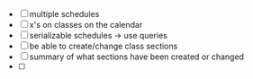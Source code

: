  - [ ] multiple schedules
 - [ ] x's on classes on the calendar
 - [ ] serializable schedules -> use queries
 - [ ] be able to create/change class sections
 - [ ] summary of what sections have been created or changed
 - [ ]
